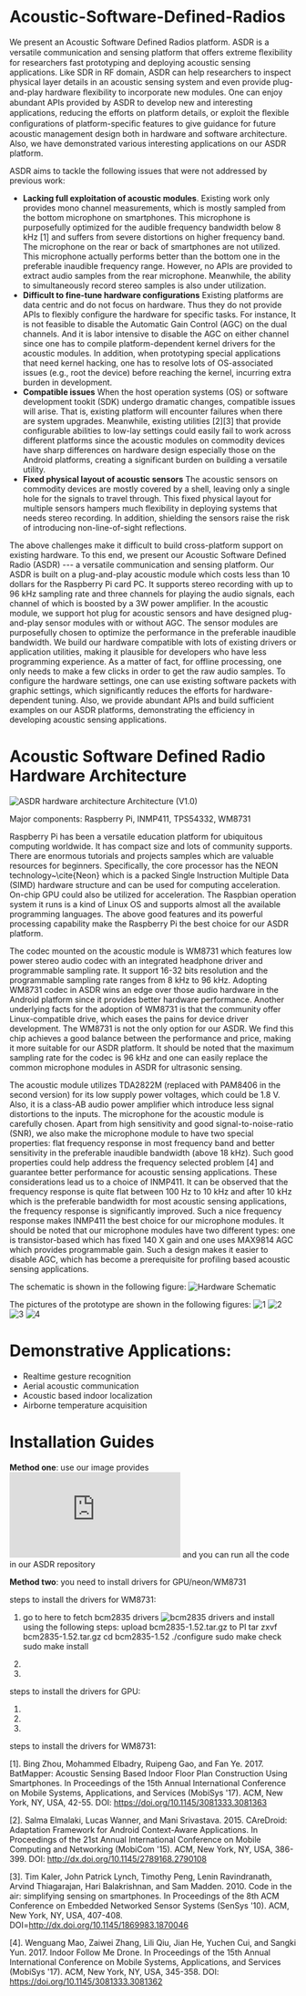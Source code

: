 # Acoustic-Software-Defined-Radios
We present an Acoustic Software Defined Radios platform. 
ASDR is a versatile communication and sensing platform that offers extreme ﬂexibility for researchers fast prototyping and deploying acoustic sensing applications. Like SDR in RF domain, ASDR can help researchers to inspect physical layer details in an acoustic sensing system and even provide plug-and-play hardware ﬂexibility to incorporate new modules. One can enjoy abundant APIs provided by ASDR to develop new and interesting applications, reducing the efforts on platform details, or exploit the ﬂexible conﬁgurations of platform-speciﬁc features to give guidance for future acoustic management design both in hardware and software architecture. Also, we have demonstrated various interesting applications on our ASDR platform.

ASDR aims to tackle the following issues that were not addressed by previous work:

- **Lacking full exploitation of acoustic modules**. Existing work only provides mono channel measurements, which is mostly sampled from the bottom microphone on smartphones. This microphone is purposefully optimized for the audible frequency bandwidth below 8 kHz [1] and suffers from severe distortions on higher frequency band. The microphone on the rear or back of smartphones are not utilized. This microphone actually performs better than the bottom one in the preferable inaudible frequency range. However, no APIs are provided to extract audio samples from the rear microphone. Meanwhile, the ability to simultaneously record stereo samples is also under utilization.
- **Difficult to fine-tune hardware configurations** Existing platforms are data centric and do not focus on hardware. Thus they do not provide APIs to flexibly configure the hardware for specific tasks. For instance, It is not feasible to disable the Automatic Gain Control (AGC) on the dual channels. And it is labor intensive to disable the AGC on either channel since one has to compile platform-dependent kernel drivers for the acoustic modules. In addition, when prototyping special applications that need kernel hacking, one has to resolve lots of OS-associated issues (e.g., root the device) before reaching the kernel, incurring extra burden in development.
- **Compatible issues** When the host operation systems (OS) or software development tookit (SDK) undergo dramatic changes, compatible issues will arise. That is, existing platform will encounter failures when there are system upgrades. Meanwhile, existing utilities [2][3] that provide configurable abilities to low-lay settings could easily fail to work across different platforms since the acoustic modules on commodity devices have sharp differences on hardware design especially those on the Android platforms, creating a significant burden on building a versatile utility.
- **Fixed physical layout of acoustic sensors** The acoustic sensors on commodity devices are mostly covered by a shell, leaving only a single hole for the signals to travel through. This fixed physical layout for multiple sensors hampers much flexibility in deploying systems that needs stereo recording. In addition, shielding the sensors raise the risk of introducing non-line-of-sight reflections.

The above challenges make it difficult to build cross-platform support on existing hardware.
To this end, we present our Acoustic Software Defined Radio (ASDR) --- a versatile communication and sensing platform. Our ASDR is built on a plug-and-play acoustic module which costs less than 10 dollars for the Raspberry Pi card PC. It supports stereo recording with up to 96 kHz sampling rate and three channels for playing the audio signals, each channel of which is boosted by a 3W power amplifier. In the acoustic module, we support hot plug for acoustic sensors and have designed plug-and-play sensor modules with or without AGC. The sensor modules are purposefully chosen to optimize the performance in the preferable inaudible bandwidth. We build our hardware compatible with lots of existing drivers or application utilities, making it plausible for developers who have less programming experience. As a matter of fact, for offline processing, one only needs to make a few clicks in order to get the raw audio samples. To configure the hardware settings, one can use existing software packets with graphic settings, which significantly reduces the efforts for hardware-dependent tuning. Also, we provide abundant APIs and build sufficient examples on our ASDR platforms, demonstrating the efficiency in developing acoustic sensing applications.

# Acoustic Software Defined Radio Hardware Architecture

![ASDR hardware architecture](https://github.com/caichao/Acoustic-Software-Defined-Radios/blob/master/pics/hardware.png)
Architecture (V1.0)

Major components: Raspberry Pi, INMP411, TPS54332, WM8731

Raspberry Pi has been a versatile education platform for ubiquitous computing worldwide. It has compact size and lots of community supports. There are enormous tutorials and projects samples which are valuable resources for beginners. Specifically, the core processor has the NEON technology~\cite{Neon} which is a packed Single Instruction Multiple Data (SIMD) hardware structure and can be used for computing acceleration. On-chip GPU could also be utilized for acceleration. The Raspbian operation system it runs is a kind of Linux OS and supports almost all the available programming languages. The above good features and its powerful processing capability make the Raspberry Pi the best choice for our ASDR platform.

The codec mounted on the acoustic module is WM8731 which features low power stereo audio codec with an integrated headphone driver and programmable sampling rate. It support 16-32 bits resolution and the programmable sampling rate ranges from 8 kHz to 96 kHz. Adopting WM8731 codec in ASDR wins an edge over those audio hardware in the Android platform since it provides better hardware performance. Another underlying facts for the adoption of WM8731 is that the community offer Linux-compatible drive, which eases the pains for device driver development. The WM8731 is not the only option for our ASDR. We find this chip achieves a good balance between the performance and price, making it more suitable for our ASDR platform. It should be noted that the maximum sampling rate for the codec is 96 kHz and one can easily replace the common microphone modules in ASDR for ultrasonic sensing.

The acoustic module utilizes TDA2822M (replaced with PAM8406 in the second version) for its low supply power voltages, which could be 1.8 V. Also, it is a class-AB audio power amplifier which introduce less signal distortions to the inputs. The microphone for the acoustic module is carefully chosen. Apart from high sensitivity and good signal-to-noise-ratio (SNR), we also make the microphone module to have two special properties: flat frequency response in most frequency band and better sensitivity in the preferable inaudible bandwidth (above 18 kHz). Such good properties could help address the frequency selected problem [4] and guarantee better performance for acoustic sensing applications. These considerations lead us to a choice of INMP411. It can be observed that the frequency response is quite flat between 100 Hz to 10 kHz and after 10 kHz which is the preferable bandwidth for most acoustic sensing applications, the frequency response is significantly improved. Such a nice frequency response makes INMP411 the best choice for our microphone modules. It should be noted that our microphone modules have two different types: one is transistor-based which has fixed 140 X gain and one uses MAX9814 AGC which provides programmable gain. Such a design makes it easier to disable AGC, which has become a prerequisite for profiling based acoustic sensing applications.

The schematic is shown in the following figure:
![Hardware Schematic](https://github.com/caichao/Acoustic-Software-Defined-Radios/blob/master/schematic-pcb/v1.1.png)

The pictures of the prototype are shown in the following figures:
![1](https://github.com/caichao/Acoustic-Software-Defined-Radios/blob/master/pics/photo1.jpg)
![2](https://github.com/caichao/Acoustic-Software-Defined-Radios/blob/master/pics/photo2.jpg)
![3](https://github.com/caichao/Acoustic-Software-Defined-Radios/blob/master/pics/photo3.jpg)
![4](https://github.com/caichao/Acoustic-Software-Defined-Radios/blob/master/pics/photo4.jpg)

# Demonstrative Applications:
- Realtime gesture recognition
- Aerial acoustic communication
- Acoustic based indoor localization
- Airborne temperature acquisition

# Installation Guides

**Method one**: use our image provides ![here](http:www.baidu.com) and you can run all the code in our ASDR repository

**Method two**: you need to install drivers for GPU/neon/WM8731 

steps to install the drivers for WM8731:

1. go to here to fetch bcm2835 drivers ![bcm2835 drivers](https://www.airspayce.com/mikem/bcm2835/) and install using the following steps:
upload bcm2835-1.52.tar.gz to PI
tar zxvf bcm2835-1.52.tar.gz
cd bcm2835-1.52
./configure
sudo make check
sudo make install
2. 

3. 

steps to install the drivers for GPU:

1. 

2.

3. 

steps to install the drivers for WM8731:


 
[1]. Bing Zhou, Mohammed Elbadry, Ruipeng Gao, and Fan Ye. 2017. BatMapper: Acoustic Sensing Based Indoor Floor Plan Construction Using Smartphones. In Proceedings of the 15th Annual International Conference on Mobile Systems, Applications, and Services (MobiSys '17). ACM, New York, NY, USA, 42-55. DOI: https://doi.org/10.1145/3081333.3081363

[2]. Salma Elmalaki, Lucas Wanner, and Mani Srivastava. 2015. CAreDroid: Adaptation Framework for Android Context-Aware Applications. In Proceedings of the 21st Annual International Conference on Mobile Computing and Networking (MobiCom '15). ACM, New York, NY, USA, 386-399. DOI: http://dx.doi.org/10.1145/2789168.2790108

[3]. Tim Kaler, John Patrick Lynch, Timothy Peng, Lenin Ravindranath, Arvind Thiagarajan, Hari Balakrishnan, and Sam Madden. 2010. Code in the air: simplifying sensing on smartphones. In Proceedings of the 8th ACM Conference on Embedded Networked Sensor Systems (SenSys '10). ACM, New York, NY, USA, 407-408. DOI=http://dx.doi.org/10.1145/1869983.1870046

[4]. Wenguang Mao, Zaiwei Zhang, Lili Qiu, Jian He, Yuchen Cui, and Sangki Yun. 2017. Indoor Follow Me Drone. In Proceedings of the 15th Annual International Conference on Mobile Systems, Applications, and Services (MobiSys '17). ACM, New York, NY, USA, 345-358. DOI: https://doi.org/10.1145/3081333.3081362
